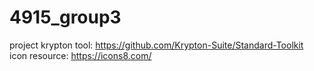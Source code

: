 # 4915_group3
project 
krypton tool: https://github.com/Krypton-Suite/Standard-Toolkit <br>
icon resource: https://icons8.com/
